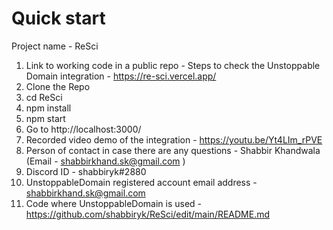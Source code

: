 # Quick start

Project name - ReSci

1. Link to working code in a public repo - Steps to check the Unstoppable Domain integration - https://re-sci.vercel.app/
2. Clone the Repo
3. cd ReSci
4. npm install
5. npm start
6. Go to http://localhost:3000/
7. Recorded video demo of the integration - https://youtu.be/Yt4LIm_rPVE
8. Person of contact in case there are any questions - Shabbir Khandwala (Email - shabbirkhand.sk@gmail.com )
9. Discord ID - shabbiryk#2880
10. UnstoppableDomain registered account email address - shabbirkhand.sk@gmail.com
11. Code where UnstoppableDomain is used - https://github.com/shabbiryk/ReSci/edit/main/README.md
